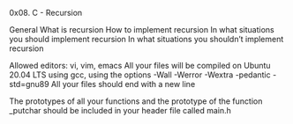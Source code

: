
0x08. C - Recursion

General
What is recursion
How to implement recursion
In what situations you should implement recursion
In what situations you shouldn’t implement recursion


Allowed editors: vi, vim, emacs
All your files will be compiled on Ubuntu 20.04 LTS using gcc, using the options -Wall -Werror -Wextra -pedantic -std=gnu89
All your files should end with a new line

The prototypes of all your functions and the prototype of the function _putchar should be included in your header file called main.h
